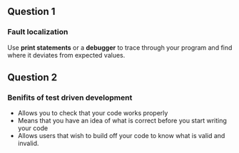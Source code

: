 ## Question 1
### Fault localization
Use **print statements** or a **debugger** to trace through your program and find where it deviates from expected values. 

## Question 2
### Benifits of test driven development
- Allows you to check that your code works properly
- Means that you have an idea of what is correct before you start writing your code
- Allows users that wish to build off your code to know what is valid and invalid. 
